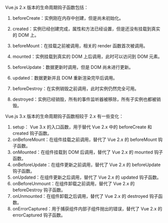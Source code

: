 Vue.js 2.x 版本的生命周期钩子函数包括：

1. beforeCreate：实例刚在内存中创建，但是尚未初始化。

2. created：实例已经创建完成，属性和方法已经设置，但是还没有挂载到真实的 DOM 上。

3. beforeMount：在挂载之前被调用，相关的 render 函数首次被调用。

4. mounted：实例挂载到真实的 DOM 上后调用，此时可以访问到 DOM 元素。

5. beforeUpdate：数据更新时调用，但是 DOM 尚未进行更新。

6. updated：数据更新并且 DOM 重新渲染完毕后调用。

7. beforeDestroy：在实例销毁之前调用，此时实例仍然完全可用。

8. destroyed：实例已经销毁，所有的事件监听器被移除，所有子实例也都被销毁。

Vue.js 3.x 版本的生命周期钩子函数相较于 2.x 有一些变化：

1. setup： Vue 3.x 的入口函数，用于替代 Vue 2.x 中的 beforeCreate 和 created 钩子函数。
2. onBeforeMount：在组件挂载之前调用，替代了 Vue 2.x 的 beforeMount 钩子函数。
3. onMounted：在组件挂载到 DOM 后调用，替代了 Vue 2.x 的 mounted 钩子函数。
4. onBeforeUpdate：在组件更新之前调用，替代了 Vue 2.x 的 beforeUpdate 钩子函数。
5. onUpdated：在组件更新之后调用，替代了 Vue 2.x 的 updated 钩子函数。
6. onBeforeUnmount：在组件卸载之前调用，替代了 Vue 2.x 的 beforeDestroy 钩子函数。
7. onUnmounted：在组件卸载之后调用，替代了 Vue 2.x 的 destroyed 钩子函数。
8. onErrorCaptured：用于捕获组件内部子组件抛出的错误，替代了 Vue 2.x 的 errorCaptured 钩子函数。
